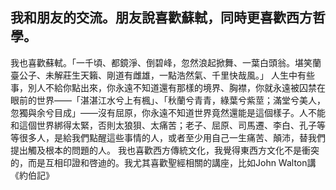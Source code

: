 我和朋友的交流。朋友說喜歡蘇軾，同時更喜歡西方哲學。
--------------------------------
我也喜歡蘇軾。「一千頃、都鏡淨、倒碧峰，忽然浪起掀舞、一葉白頭翁。堪笑蘭臺公子、未解莊生天籟、剛道有雌雄，一點浩然氣、千里快哉風。」
人生中有些事，別人不給你點出來，你永遠不知道還有那樣的境界、胸襟，你就永遠被囚禁在眼前的世界——「湛湛江水兮上有楓」、「秋蘭兮青青，綠葉兮紫莖；滿堂兮美人，忽獨與余兮目成」——沒有屈原，你永遠不知道世界竟然還能是這個樣子。人不能和這個世界綁得太緊，否則太狼狽、太痛苦；老子、屈原、司馬遷、李白、孔子等等很多人，是給我們點醒這些事情的人，或者至少用自己一生痛苦、顛沛，替我們提出觸及根本的問題的人。
我也喜歡西方傳統文化，我覺得東西方文化不是衝突的，而是互相印證和啓迪的。我尤其喜歡聖經相關的講座，比如John Walton講《約伯記》